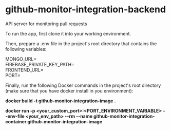 # github-monitor-integration-backend
API server for monitoring pull requests

To run the app, first clone it into your working environment.

Then, prepare a .env file in the project's root directory that contains the following variables:

MONGO_URL=<br>
FIREBASE_PRIVATE_KEY_PATH=<br>
FRONTEND_URL=<br>
PORT=<br>


Finally, run the following Docker commands in the project's root directory (make sure that you have docker install in you environment):

**docker build -t github-monitor-integration-image .**

**docker run -p <your_custom_port>:<PORT_ENVIRONMENT_VARIABLE>  --env-file <your_env_path> --rm --name github-monitor-integration-container github-monitor-integration-image**
